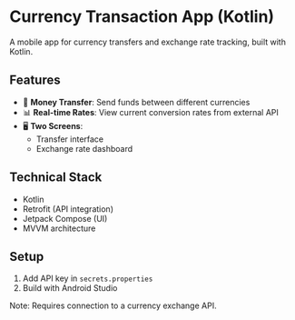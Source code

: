 # Currency Transaction App (Kotlin)

A mobile app for currency transfers and exchange rate tracking, built with Kotlin.

## Features
- 💸 **Money Transfer**: Send funds between different currencies
- 📊 **Real-time Rates**: View current conversion rates from external API
- 🖥️ **Two Screens**: 
  - Transfer interface
  - Exchange rate dashboard

## Technical Stack
- Kotlin
- Retrofit (API integration)
- Jetpack Compose (UI)
- MVVM architecture

## Setup
1. Add API key in `secrets.properties`
2. Build with Android Studio

Note: Requires connection to a currency exchange API.
